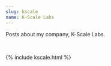 ```yaml
---
slug: kscale
name: K-Scale Labs
---
```


Posts about my company, K-Scale Labs.

<br />

{% include kscale.html %}
